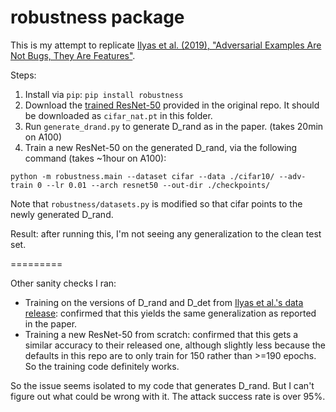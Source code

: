 robustness package
==================

This is my attempt to replicate [Ilyas et al. (2019), "Adversarial Examples Are Not Bugs, They Are Features"](https://arxiv.org/abs/1905.02175).


Steps:
1. Install via `pip`: `pip install robustness`
2. Download the [trained ResNet-50](https://www.dropbox.com/s/yhpp4yws7sgi6lj/cifar_nat.pt?dl=0) provided in the original repo. It should be downloaded as `cifar_nat.pt` in this folder.
3. Run `generate_drand.py` to generate D_rand as in the paper. (takes 20min on A100)
4. Train a new ResNet-50 on the generated D_rand, via the following command (takes ~1hour on A100):

```
python -m robustness.main --dataset cifar --data ./cifar10/ --adv-train 0 --lr 0.01 --arch resnet50 --out-dir ./checkpoints/
```

Note that `robustness/datasets.py` is modified so that cifar points to the newly generated D_rand.


Result: after running this, I'm not seeing any generalization to the clean test set.

=========

Other sanity checks I ran:

* Training on the versions of D_rand and D_det from [Ilyas et al.'s data release](https://github.com/MadryLab/constructed-datasets): confirmed that this yields the same generalization as reported in the paper.
* Training a new ResNet-50 from scratch: confirmed that this gets a similar accuracy to their released one, although slightly less because the defaults in this repo are to only train for 150 rather than >=190 epochs. So the training code definitely works.

So the issue seems isolated to my code that generates D_rand. But I can't figure out what could be wrong with it. The attack success rate is over 95%.

